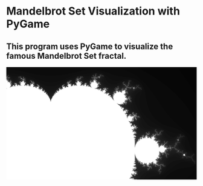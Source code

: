 # Mandelbrot Set Visualization with PyGame
## This program uses PyGame to visualize the famous Mandelbrot Set fractal.
![ss](ss.png)

